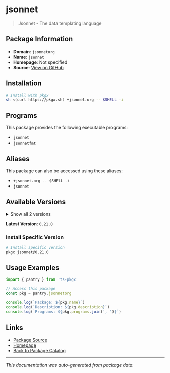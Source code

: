 # jsonnet

> Jsonnet - The data templating language

## Package Information

- **Domain**: `jsonnetorg`
- **Name**: `jsonnet`
- **Homepage**: Not specified
- **Source**: [View on GitHub](https://github.com/pkgxdev/pantry/tree/main/projects/jsonnet.org/package.yml)

## Installation

```bash
# Install with pkgx
sh <(curl https://pkgx.sh) +jsonnet.org -- $SHELL -i
```

## Programs

This package provides the following executable programs:

- `jsonnet`
- `jsonnetfmt`

## Aliases

This package can also be accessed using these aliases:

- `+jsonnet.org -- $SHELL -i`
- `jsonnet`

## Available Versions

<details>
<summary>Show all 2 versions</summary>

- `0.21.0`, `0.20.0`

</details>

**Latest Version**: `0.21.0`

### Install Specific Version

```bash
# Install specific version
pkgx jsonnet@0.21.0
```

## Usage Examples

```typescript
import { pantry } from 'ts-pkgx'

// Access this package
const pkg = pantry.jsonnetorg

console.log(`Package: ${pkg.name}`)
console.log(`Description: ${pkg.description}`)
console.log(`Programs: ${pkg.programs.join(', ')}`)
```

## Links

- [Package Source](https://github.com/pkgxdev/pantry/tree/main/projects/jsonnet.org/package.yml)
- [Homepage](#)
- [Back to Package Catalog](../package-catalog.md)

---

*This documentation was auto-generated from package data.*
